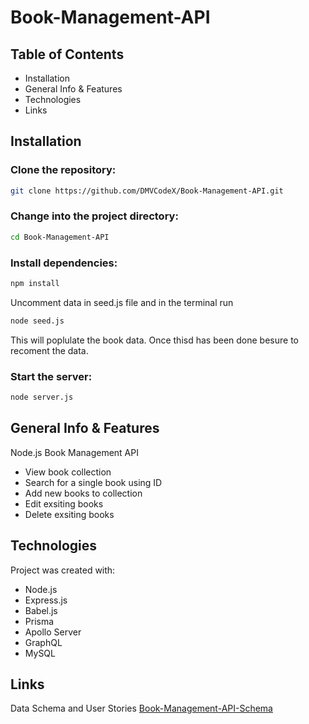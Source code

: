 # Book-Management-API

## Table of Contents

- Installation
- General Info & Features
- Technologies
- Links

## Installation

### Clone the repository:

```bash
git clone https://github.com/DMVCodeX/Book-Management-API.git
```

### Change into the project directory:

```bash
cd Book-Management-API
```

### Install dependencies:

```bash
npm install
```

Uncomment data in seed.js file and in the terminal run

```bash
node seed.js
```

This will poplulate the book data. Once thisd has been done besure to recoment the data.

### Start the server:

```bash
node server.js
```

## General Info & Features

Node.js Book Management API

- View book collection
- Search for a single book using ID
- Add new books to collection
- Edit exsiting books
- Delete exsiting books

## Technologies

Project was created with:

- Node.js
- Express.js
- Babel.js
- Prisma
- Apollo Server
- GraphQL
- MySQL

## Links

Data Schema and User Stories
[Book-Management-API-Schema](https://docs.google.com/spreadsheets/d/1_2wFreyEVlK1XuAi4IgH6Neh9t_l7O06_0kgFn3Ch-c/edit#gid=0)
